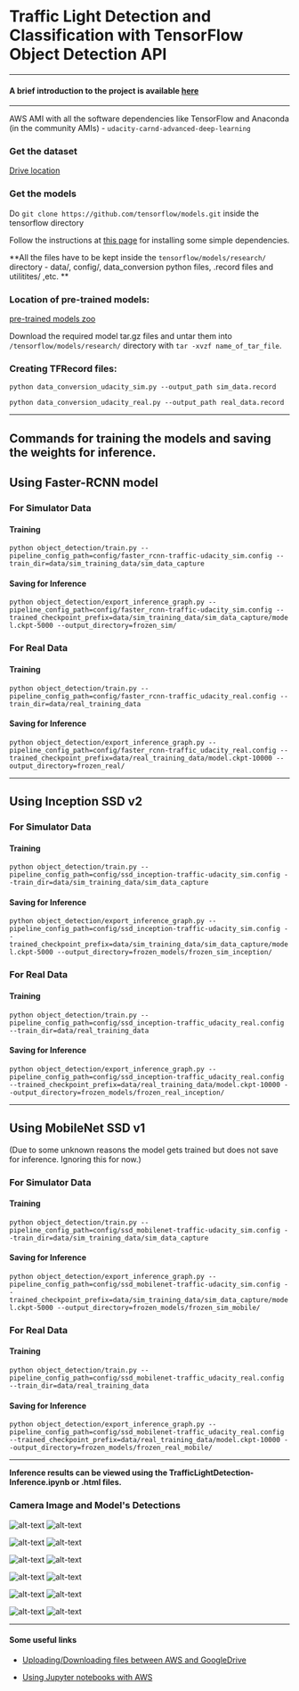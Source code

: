 [//]: # (Image References)
[left0000]: ./examples/left0000.jpg
[left0003]: ./examples/left0003.jpg
[left0011]: ./examples/left0011.jpg
[left0027]: ./examples/left0027.jpg
[left0140]: ./examples/left0140.jpg
[left0701]: ./examples/left0701.jpg

[real0000]: ./examples/real0000.png
[real0140]: ./examples/real0140.png
[real0701]: ./examples/real0701.png
[sim0003]: ./examples/sim0003.png
[sim0011]: ./examples/sim0011.png
[sim0027]: ./examples/sim0027.png

# Traffic Light Detection and Classification with TensorFlow Object Detection API
---

#### A brief introduction to the project is available [here](https://medium.com/@Vatsal410/traffic-light-detection-tensorflow-api-c75fdbadac62)

---

AWS AMI with all the software dependencies like TensorFlow and Anaconda (in the community AMIs) - `udacity-carnd-advanced-deep-learning`

### Get the dataset

[Drive location](https://drive.google.com/file/d/0B-Eiyn-CUQtxdUZWMkFfQzdObUE/view?usp=sharing)

### Get the models

Do `git clone https://github.com/tensorflow/models.git` inside the tensorflow directory

Follow the instructions at [this page](https://github.com/tensorflow/models/blob/master/research/object_detection/g3doc/installation.md) for installing some simple dependencies.

**All the files have to be kept inside the `tensorflow/models/research/` directory - data/, config/, data_conversion python files, .record files and utilitites/ ,etc. **


### Location of pre-trained models:
[pre-trained models zoo](https://github.com/tensorflow/models/blob/master/research/object_detection/g3doc/detection_model_zoo.md)

Download the required model tar.gz files and untar them into `/tensorflow/models/research/` directory with `tar -xvzf name_of_tar_file`.

### Creating TFRecord files:

`python data_conversion_udacity_sim.py --output_path sim_data.record`

`python data_conversion_udacity_real.py --output_path real_data.record`

---

## Commands for training the models and saving the weights for inference.

## Using Faster-RCNN model

### For Simulator Data

#### Training

`python object_detection/train.py --pipeline_config_path=config/faster_rcnn-traffic-udacity_sim.config --train_dir=data/sim_training_data/sim_data_capture`

#### Saving for Inference

`python object_detection/export_inference_graph.py --pipeline_config_path=config/faster_rcnn-traffic-udacity_sim.config --trained_checkpoint_prefix=data/sim_training_data/sim_data_capture/model.ckpt-5000 --output_directory=frozen_sim/`


### For Real Data

#### Training

`python object_detection/train.py --pipeline_config_path=config/faster_rcnn-traffic_udacity_real.config --train_dir=data/real_training_data`

#### Saving for Inference

`python object_detection/export_inference_graph.py --pipeline_config_path=config/faster_rcnn-traffic_udacity_real.config --trained_checkpoint_prefix=data/real_training_data/model.ckpt-10000 --output_directory=frozen_real/`

---

## Using Inception SSD v2

### For Simulator Data

#### Training

`python object_detection/train.py --pipeline_config_path=config/ssd_inception-traffic-udacity_sim.config --train_dir=data/sim_training_data/sim_data_capture`

#### Saving for Inference

`python object_detection/export_inference_graph.py --pipeline_config_path=config/ssd_inception-traffic-udacity_sim.config --trained_checkpoint_prefix=data/sim_training_data/sim_data_capture/model.ckpt-5000 --output_directory=frozen_models/frozen_sim_inception/`


### For Real Data

#### Training

`python object_detection/train.py --pipeline_config_path=config/ssd_inception-traffic_udacity_real.config --train_dir=data/real_training_data`

#### Saving for Inference

`python object_detection/export_inference_graph.py --pipeline_config_path=config/ssd_inception-traffic_udacity_real.config --trained_checkpoint_prefix=data/real_training_data/model.ckpt-10000 --output_directory=frozen_models/frozen_real_inception/`

---

## Using MobileNet SSD v1
(Due to some unknown reasons the model gets trained but does not save for inference. Ignoring this for now.)

### For Simulator Data

#### Training

`python object_detection/train.py --pipeline_config_path=config/ssd_mobilenet-traffic-udacity_sim.config --train_dir=data/sim_training_data/sim_data_capture`

#### Saving for Inference

`python object_detection/export_inference_graph.py --pipeline_config_path=config/ssd_mobilenet-traffic-udacity_sim.config --trained_checkpoint_prefix=data/sim_training_data/sim_data_capture/model.ckpt-5000 --output_directory=frozen_models/frozen_sim_mobile/`


### For Real Data

#### Training

`python object_detection/train.py --pipeline_config_path=config/ssd_mobilenet-traffic_udacity_real.config --train_dir=data/real_training_data`

#### Saving for Inference

`python object_detection/export_inference_graph.py --pipeline_config_path=config/ssd_mobilenet-traffic_udacity_real.config --trained_checkpoint_prefix=data/real_training_data/model.ckpt-10000 --output_directory=frozen_models/frozen_real_mobile/`

---

**Inference results can be viewed using the TrafficLightDetection-Inference.ipynb or .html files.**

### Camera Image and Model's Detections      
![alt-text][left0000]
![alt-text][real0000]

![alt-text][left0140]
![alt-text][real0140]

![alt-text][left0701]
![alt-text][real0701]

![alt-text][left0003]
![alt-text][sim0003]

![alt-text][left0011]
![alt-text][sim0011]

![alt-text][left0027]
![alt-text][sim0027]

---

#### Some useful links

- [Uploading/Downloading files between AWS and GoogleDrive](http://olivermarshall.net/how-to-upload-a-file-to-google-drive-from-the-command-line/)

- [Using Jupyter notebooks with AWS](https://medium.com/towards-data-science/setting-up-and-using-jupyter-notebooks-on-aws-61a9648db6c5)
